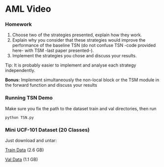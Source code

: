 
# AML Video
### Homework
1. Choose two of the strategies presented, explain how they work.
1. Explain why you consider that these strategies would improve the performance of the baseline TSN (do not confuse TSN -code provided here- with TSM -last paper presented-).
1. Implement the strategies you chose and discuss your results.

Tip: It is probably easier to implement and analyse each strategy independently. 

**Bonus:** Implement simultaneously the non-local block or the TSM module in the forward function and discuss your results

### Running TSN Demo
Make sure you fix the path to the dataset train and val directories, then run 

```
python TSN.py
```

### Mini UCF-101 Dataset (20 Classes)
Just download and untar:

[Train Data](https://filedn.com/l0kNCNuXuEq70c3iUHsXxJ7/train.tar) (2.6 GB)

[Val Data](https://filedn.com/l0kNCNuXuEq70c3iUHsXxJ7/val.tar) (1.1 GB)
 
